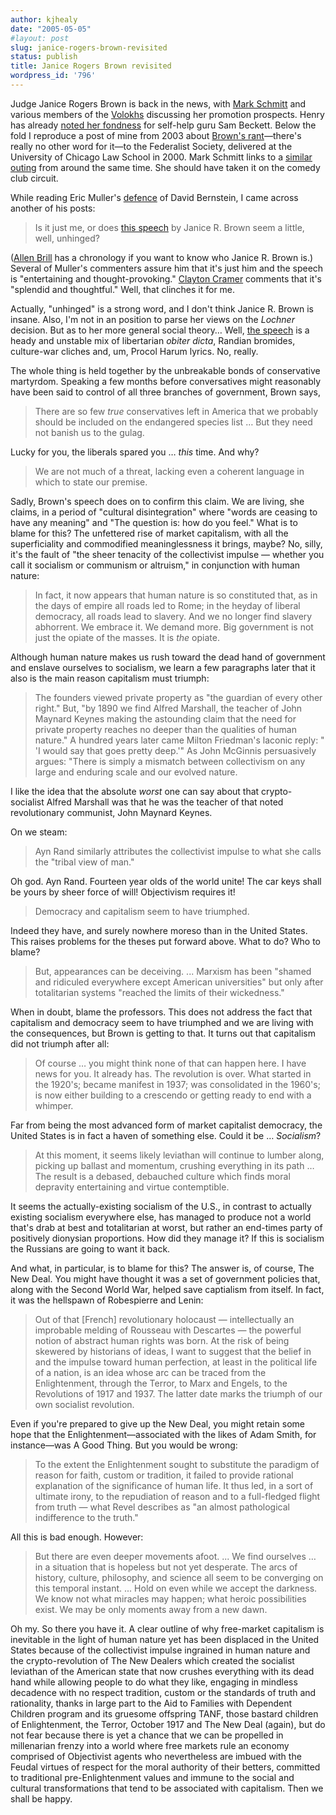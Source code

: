 ```yaml
---
author: kjhealy
date: "2005-05-05"
#layout: post
slug: janice-rogers-brown-revisited
status: publish
title: Janice Rogers Brown revisited
wordpress_id: '796'
---
```


Judge Janice Rogers Brown is back in the news, with [Mark Schmitt](http://markschmitt.typepad.com/decembrist/2005/05/the_fortas_fili_2.html) and various members of the [Volokhs](http://www.volokh.com) discussing her promotion prospects. Henry has already [noted her fondness](http://crookedtimber.org/2005/05/04/happy-days/) for self-help guru Sam Beckett. Below the fold I reproduce a post of mine from 2003 about [Brown's rant](http://www.constitution.org/col/jrb/00420_jrb_fedsoc.htm)—there's really no other word for it—to the Federalist Society, delivered at the University of Chicago Law School in 2000. Mark Schmitt links to a [similar outing](http://www.communityrights.org/PDFs/8-12-00IFJ.pdf) from around the same time. She should have taken it on the comedy club circuit.

While reading Eric Muller's [defence](http://www.isthatlegal.org/archives/2003_11_02_isthatlegal_archive.html#106782813333909140) of David Bernstein, I came across another of his posts:

> Is it just me, or does [this speech](http://www.constitution.org/col/jrb/00420_jrb_fedsoc.htm) by Janice R. Brown seem a little, well, unhinged?

([Allen Brill](http://www.therightchristians.org/archives/000238.html#more) has a chronology if you want to know who Janice R. Brown is.) Several of Muller's commenters assure him that it's just him and the speech is "entertaining and thought-provoking." [Clayton Cramer](http://www.claytoncramer.com/weblog/blogger.html) comments that it's "splendid and thoughtful." Well, that clinches it for me.

Actually, "unhinged" is a strong word, and I don't think Janice R. Brown is insane. Also, I'm not in an position to parse her views on the *Lochner* decision. But as to her more general social theory… Well, [the speech](http://www.constitution.org/col/jrb/00420_jrb_fedsoc.htm) is a heady and unstable mix of libertarian *obiter dicta*, Randian bromides, culture-war cliches and, um, Procol Harum lyrics. No, really.

The whole thing is held together by the unbreakable bonds of conservative martyrdom. Speaking a few months before conversatives might reasonably have been said to control of all three branches of government, Brown says,

> There are so few *true* conservatives left in America that we probably should be included on the endangered species list … But they need not banish us to the gulag.

Lucky for you, the liberals spared you … *this* time. And why?

> We are not much of a threat, lacking even a coherent language in which to state our premise.

Sadly, Brown's speech does on to confirm this claim. We are living, she claims, in a period of "cultural disintegration" where "words are ceasing to have any meaning" and "The question is: how do you feel." What is to blame for this? The unfettered rise of market capitalism, with all the superficiality and commodified meaninglessness it brings, maybe? No, silly, it's the fault of "the sheer tenacity of the collectivist impulse — whether you call it socialism or communism or altruism," in conjunction with human nature:

> In fact, it now appears that human nature is so constituted that, as in the days of empire all roads led to Rome; in the heyday of liberal democracy, all roads lead to slavery. And we no longer find slavery abhorrent. We embrace it. We demand more. Big government is not just the opiate of the masses. It is *the* opiate.

Although human nature makes us rush toward the dead hand of government and enslave ourselves to socialism, we learn a few paragraphs later that it also is the main reason capitalism must triumph:

> The founders viewed private property as "the guardian of every other right." But, "by 1890 we find Alfred Marshall, the teacher of John Maynard Keynes making the astounding claim that the need for private property reaches no deeper than the qualities of human nature." A hundred years later came Milton Friedman's laconic reply: " 'I would say that goes pretty deep.'" As John McGinnis persuasively argues: "There is simply a mismatch between collectivism on any large and enduring scale and our evolved nature.

I like the idea that the absolute *worst* one can say about that crypto-socialist Alfred Marshall was that he was the teacher of that noted revolutionary communist, John Maynard Keynes.

On we steam:

> Ayn Rand similarly attributes the collectivist impulse to what she calls the "tribal view of man."

Oh god. Ayn Rand. Fourteen year olds of the world unite! The car keys shall be yours by sheer force of will! Objectivism requires it!

> Democracy and capitalism seem to have triumphed.

Indeed they have, and surely nowhere moreso than in the United States. This raises problems for the theses put forward above. What to do? Who to blame?

> But, appearances can be deceiving. ... Marxism has been "shamed and ridiculed everywhere except American universities" but only after totalitarian systems "reached the limits of their wickedness."

When in doubt, blame the professors. This does not address the fact that capitalism and democracy seem to have triumphed and we are living with the consequences, but Brown is getting to that. It turns out that capitalism did not triumph after all:

> Of course … you might think none of that can happen here. I have news for you. It already has. The revolution is over. What started in the 1920's; became manifest in 1937; was consolidated in the 1960's; is now either building to a crescendo or getting ready to end with a whimper.

Far from being the most advanced form of market capitalist democracy, the United States is in fact a haven of something else. Could it be … *Socialism*?

> At this moment, it seems likely leviathan will continue to lumber along, picking up ballast and momentum, crushing everything in its path … The result is a debased, debauched culture which finds moral depravity entertaining and virtue contemptible.

It seems the actually-existing socialism of the U.S., in contrast to actually existing socialism everywhere else, has managed to produce not a world that's drab at best and totalitarian at worst, but rather an end-times party of positively dionysian proportions. How did they manage it? If this is socialism the Russians are going to want it back.

And what, in particular, is to blame for this? The answer is, of course, The New Deal. You might have thought it was a set of government policies that, along with the Second World War, helped save captialism from itself. In fact, it was the hellspawn of Robespierre and Lenin:

> Out of that [French] revolutionary holocaust — intellectually an improbable melding of Rousseau with Descartes — the powerful notion of abstract human rights was born. At the risk of being skewered by historians of ideas, I want to suggest that the belief in and the impulse toward human perfection, at least in the political life of a nation, is an idea whose arc can be traced from the Enlightenment, through the Terror, to Marx and Engels, to the Revolutions of 1917 and 1937. The latter date marks the triumph of our own socialist revolution.

Even if you're prepared to give up the New Deal, you might retain some hope that the Enlightenment—associated with the likes of Adam Smith, for instance—was A Good Thing. But you would be wrong:

> To the extent the Enlightenment sought to substitute the paradigm of reason for faith, custom or tradition, it failed to provide rational explanation of the significance of human life. It thus led, in a sort of ultimate irony, to the repudiation of reason and to a full-fledged flight from truth — what Revel describes as "an almost pathological indifference to the truth."

All this is bad enough. However:

> But there are even deeper movements afoot. ... We find ourselves … in a situation that is hopeless but not yet desperate. The arcs of history, culture, philosophy, and science all seem to be converging on this temporal instant. ... Hold on even while we accept the darkness. We know not what miracles may happen; what heroic possibilities exist. We may be only moments away from a new dawn.

Oh my. So there you have it. A clear outline of why free-market capitalism is inevitable in the light of human nature yet has been displaced in the United States because of the collectivist impulse ingrained in human nature and the crypto-revolution of The New Dealers which created the socialist leviathan of the American state that now crushes everything with its dead hand while allowing people to do what they like, engaging in mindless decadence with no respect tradition, custom or the standards of truth and rationality, thanks in large part to the Aid to Families with Dependent Children program and its gruesome offspring TANF, those bastard children of Enlightenment, the Terror, October 1917 and The New Deal (again), but do not fear because there is yet a chance that we can be propelled in millenarian frenzy into a world where free markets rule an economy comprised of Objectivist agents who nevertheless are imbued with the Feudal virtues of respect for the moral authority of their betters, committed to traditional pre-Enlightenment values and immune to the social and cultural transformations that tend to be associated with capitalism. Then we shall be happy.
